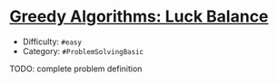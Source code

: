# [Greedy Algorithms: Luck Balance](https://www.hackerrank.com/challenges/luck-balance)

- Difficulty:  `#easy`
- Category: `#ProblemSolvingBasic`

TODO: complete problem definition
